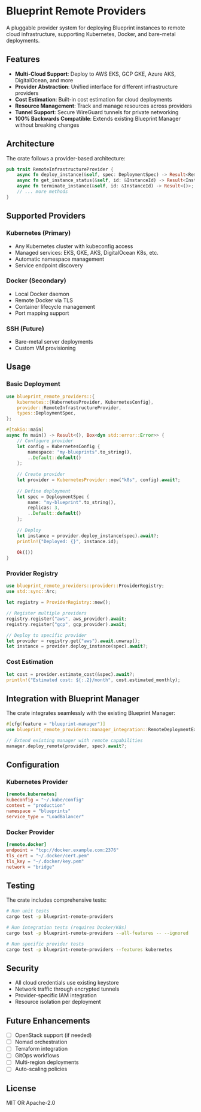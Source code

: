 # Blueprint Remote Providers

A pluggable provider system for deploying Blueprint instances to remote cloud infrastructure, supporting Kubernetes, Docker, and bare-metal deployments.

## Features

- **Multi-Cloud Support**: Deploy to AWS EKS, GCP GKE, Azure AKS, DigitalOcean, and more
- **Provider Abstraction**: Unified interface for different infrastructure providers
- **Cost Estimation**: Built-in cost estimation for cloud deployments
- **Resource Management**: Track and manage resources across providers
- **Tunnel Support**: Secure WireGuard tunnels for private networking
- **100% Backwards Compatible**: Extends existing Blueprint Manager without breaking changes

## Architecture

The crate follows a provider-based architecture:

```rust
pub trait RemoteInfrastructureProvider {
    async fn deploy_instance(&self, spec: DeploymentSpec) -> Result<RemoteInstance>;
    async fn get_instance_status(&self, id: &InstanceId) -> Result<InstanceStatus>;
    async fn terminate_instance(&self, id: &InstanceId) -> Result<()>;
    // ... more methods
}
```

## Supported Providers

### Kubernetes (Primary)
- Any Kubernetes cluster with kubeconfig access
- Managed services: EKS, GKE, AKS, DigitalOcean K8s, etc.
- Automatic namespace management
- Service endpoint discovery

### Docker (Secondary)
- Local Docker daemon
- Remote Docker via TLS
- Container lifecycle management
- Port mapping support

### SSH (Future)
- Bare-metal server deployments
- Custom VM provisioning

## Usage

### Basic Deployment

```rust
use blueprint_remote_providers::{
    kubernetes::{KubernetesProvider, KubernetesConfig},
    provider::RemoteInfrastructureProvider,
    types::DeploymentSpec,
};

#[tokio::main]
async fn main() -> Result<(), Box<dyn std::error::Error>> {
    // Configure provider
    let config = KubernetesConfig {
        namespace: "my-blueprints".to_string(),
        ..Default::default()
    };
    
    // Create provider
    let provider = KubernetesProvider::new("k8s", config).await?;
    
    // Define deployment
    let spec = DeploymentSpec {
        name: "my-blueprint".to_string(),
        replicas: 3,
        ..Default::default()
    };
    
    // Deploy
    let instance = provider.deploy_instance(spec).await?;
    println!("Deployed: {}", instance.id);
    
    Ok(())
}
```

### Provider Registry

```rust
use blueprint_remote_providers::provider::ProviderRegistry;
use std::sync::Arc;

let registry = ProviderRegistry::new();

// Register multiple providers
registry.register("aws", aws_provider).await;
registry.register("gcp", gcp_provider).await;

// Deploy to specific provider
let provider = registry.get("aws").await.unwrap();
let instance = provider.deploy_instance(spec).await?;
```

### Cost Estimation

```rust
let cost = provider.estimate_cost(&spec).await?;
println!("Estimated cost: ${:.2}/month", cost.estimated_monthly);
```

## Integration with Blueprint Manager

The crate integrates seamlessly with the existing Blueprint Manager:

```rust
#[cfg(feature = "blueprint-manager")]
use blueprint_remote_providers::manager_integration::RemoteDeploymentExt;

// Extend existing manager with remote capabilities
manager.deploy_remote(provider, spec).await?;
```

## Configuration

### Kubernetes Provider

```toml
[remote.kubernetes]
kubeconfig = "~/.kube/config"
context = "production"
namespace = "blueprints"
service_type = "LoadBalancer"
```

### Docker Provider

```toml
[remote.docker]
endpoint = "tcp://docker.example.com:2376"
tls_cert = "~/.docker/cert.pem"
tls_key = "~/.docker/key.pem"
network = "bridge"
```

## Testing

The crate includes comprehensive tests:

```bash
# Run unit tests
cargo test -p blueprint-remote-providers

# Run integration tests (requires Docker/K8s)
cargo test -p blueprint-remote-providers --all-features -- --ignored

# Run specific provider tests
cargo test -p blueprint-remote-providers --features kubernetes
```

## Security

- All cloud credentials use existing keystore
- Network traffic through encrypted tunnels
- Provider-specific IAM integration
- Resource isolation per deployment

## Future Enhancements

- [ ] OpenStack support (if needed)
- [ ] Nomad orchestration
- [ ] Terraform integration
- [ ] GitOps workflows
- [ ] Multi-region deployments
- [ ] Auto-scaling policies

## License

MIT OR Apache-2.0